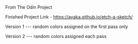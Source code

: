 From The Odin Project

Finished Project Link - https://ayaka.github.io/etch-a-sketch/

Version 1 --- random colors assigned on the first pass only

Version 2 --- random colors assigned each pass
